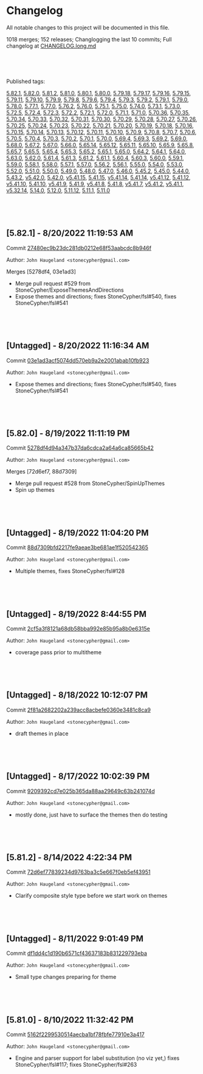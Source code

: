 # Changelog

All notable changes to this project will be documented in this file.

1018 merges; 152 releases; Changlogging the last 10 commits; Full changelog at [CHANGELOG.long.md](CHANGELOG.long.md)



&nbsp;

&nbsp;

Published tags:

<a href="#5__82__1">5.82.1</a>, <a href="#5__82__0">5.82.0</a>, <a href="#5__81__2">5.81.2</a>, <a href="#5__81__0">5.81.0</a>, <a href="#5__80__1">5.80.1</a>, <a href="#5__80__0">5.80.0</a>, <a href="#5__79__18">5.79.18</a>, <a href="#5__79__17">5.79.17</a>, <a href="#5__79__16">5.79.16</a>, <a href="#5__79__15">5.79.15</a>, <a href="#5__79__11">5.79.11</a>, <a href="#5__79__10">5.79.10</a>, <a href="#5__79__9">5.79.9</a>, <a href="#5__79__8">5.79.8</a>, <a href="#5__79__6">5.79.6</a>, <a href="#5__79__4">5.79.4</a>, <a href="#5__79__3">5.79.3</a>, <a href="#5__79__2">5.79.2</a>, <a href="#5__79__1">5.79.1</a>, <a href="#5__79__0">5.79.0</a>, <a href="#5__78__0">5.78.0</a>, <a href="#5__77__1">5.77.1</a>, <a href="#5__77__0">5.77.0</a>, <a href="#5__76__2">5.76.2</a>, <a href="#5__76__0">5.76.0</a>, <a href="#5__75__1">5.75.1</a>, <a href="#5__75__0">5.75.0</a>, <a href="#5__74__0">5.74.0</a>, <a href="#5__73__1">5.73.1</a>, <a href="#5__73__0">5.73.0</a>, <a href="#5__72__5">5.72.5</a>, <a href="#5__72__4">5.72.4</a>, <a href="#5__72__3">5.72.3</a>, <a href="#5__72__2">5.72.2</a>, <a href="#5__72__1">5.72.1</a>, <a href="#5__72__0">5.72.0</a>, <a href="#5__71__1">5.71.1</a>, <a href="#5__71__0">5.71.0</a>, <a href="#5__70__36">5.70.36</a>, <a href="#5__70__35">5.70.35</a>, <a href="#5__70__34">5.70.34</a>, <a href="#5__70__33">5.70.33</a>, <a href="#5__70__32">5.70.32</a>, <a href="#5__70__31">5.70.31</a>, <a href="#5__70__30">5.70.30</a>, <a href="#5__70__29">5.70.29</a>, <a href="#5__70__28">5.70.28</a>, <a href="#5__70__27">5.70.27</a>, <a href="#5__70__26">5.70.26</a>, <a href="#5__70__25">5.70.25</a>, <a href="#5__70__24">5.70.24</a>, <a href="#5__70__23">5.70.23</a>, <a href="#5__70__22">5.70.22</a>, <a href="#5__70__21">5.70.21</a>, <a href="#5__70__20">5.70.20</a>, <a href="#5__70__19">5.70.19</a>, <a href="#5__70__18">5.70.18</a>, <a href="#5__70__16">5.70.16</a>, <a href="#5__70__15">5.70.15</a>, <a href="#5__70__14">5.70.14</a>, <a href="#5__70__13">5.70.13</a>, <a href="#5__70__12">5.70.12</a>, <a href="#5__70__11">5.70.11</a>, <a href="#5__70__10">5.70.10</a>, <a href="#5__70__9">5.70.9</a>, <a href="#5__70__8">5.70.8</a>, <a href="#5__70__7">5.70.7</a>, <a href="#5__70__6">5.70.6</a>, <a href="#5__70__5">5.70.5</a>, <a href="#5__70__4">5.70.4</a>, <a href="#5__70__3">5.70.3</a>, <a href="#5__70__2">5.70.2</a>, <a href="#5__70__1">5.70.1</a>, <a href="#5__70__0">5.70.0</a>, <a href="#5__69__4">5.69.4</a>, <a href="#5__69__3">5.69.3</a>, <a href="#5__69__2">5.69.2</a>, <a href="#5__69__0">5.69.0</a>, <a href="#5__68__0">5.68.0</a>, <a href="#5__67__2">5.67.2</a>, <a href="#5__67__0">5.67.0</a>, <a href="#5__66__0">5.66.0</a>, <a href="#5__65__14">5.65.14</a>, <a href="#5__65__12">5.65.12</a>, <a href="#5__65__11">5.65.11</a>, <a href="#5__65__10">5.65.10</a>, <a href="#5__65__9">5.65.9</a>, <a href="#5__65__8">5.65.8</a>, <a href="#5__65__7">5.65.7</a>, <a href="#5__65__5">5.65.5</a>, <a href="#5__65__4">5.65.4</a>, <a href="#5__65__3">5.65.3</a>, <a href="#5__65__2">5.65.2</a>, <a href="#5__65__1">5.65.1</a>, <a href="#5__65__0">5.65.0</a>, <a href="#5__64__2">5.64.2</a>, <a href="#5__64__1">5.64.1</a>, <a href="#5__64__0">5.64.0</a>, <a href="#5__63__0">5.63.0</a>, <a href="#5__62__0">5.62.0</a>, <a href="#5__61__4">5.61.4</a>, <a href="#5__61__3">5.61.3</a>, <a href="#5__61__2">5.61.2</a>, <a href="#5__61__1">5.61.1</a>, <a href="#5__60__4">5.60.4</a>, <a href="#5__60__3">5.60.3</a>, <a href="#5__60__0">5.60.0</a>, <a href="#5__59__1">5.59.1</a>, <a href="#5__59__0">5.59.0</a>, <a href="#5__58__1">5.58.1</a>, <a href="#5__58__0">5.58.0</a>, <a href="#5__57__1">5.57.1</a>, <a href="#5__57__0">5.57.0</a>, <a href="#5__56__2">5.56.2</a>, <a href="#5__56__1">5.56.1</a>, <a href="#5__55__0">5.55.0</a>, <a href="#5__54__0">5.54.0</a>, <a href="#5__53__0">5.53.0</a>, <a href="#5__52__0">5.52.0</a>, <a href="#5__51__0">5.51.0</a>, <a href="#5__50__0">5.50.0</a>, <a href="#5__49__0">5.49.0</a>, <a href="#5__48__0">5.48.0</a>, <a href="#5__47__0">5.47.0</a>, <a href="#5__46__0">5.46.0</a>, <a href="#5__45__2">5.45.2</a>, <a href="#5__45__0">5.45.0</a>, <a href="#5__44__0">5.44.0</a>, <a href="#5__43__2">5.43.2</a>, <a href="#v5__42__0">v5.42.0</a>, <a href="#5__42__0">5.42.0</a>, <a href="#v5__41__15">v5.41.15</a>, <a href="#5__41__15">5.41.15</a>, <a href="#v5__41__14">v5.41.14</a>, <a href="#5__41__14">5.41.14</a>, <a href="#v5__41__12">v5.41.12</a>, <a href="#5__41__12">5.41.12</a>, <a href="#v5__41__10">v5.41.10</a>, <a href="#5__41__10">5.41.10</a>, <a href="#v5__41__9">v5.41.9</a>, <a href="#5__41__9">5.41.9</a>, <a href="#v5__41__8">v5.41.8</a>, <a href="#5__41__8">5.41.8</a>, <a href="#v5__41__7">v5.41.7</a>, <a href="#v5__41__2">v5.41.2</a>, <a href="#v5__41__1">v5.41.1</a>, <a href="#v5__32__14">v5.32.14</a>, <a href="#5__14__0">5.14.0</a>, <a href="#5__12__0">5.12.0</a>, <a href="#5__11__12">5.11.12</a>, <a href="#5__11__1">5.11.1</a>, <a href="#5__11__0">5.11.0</a>





&nbsp;

&nbsp;

<a name="5__82__1" />

## [5.82.1] - 8/20/2022 11:19:53 AM

Commit [27480ec9b23dc281db0212e68f53aabcdc8b946f](https://github.com/StoneCypher/jssm/commit/27480ec9b23dc281db0212e68f53aabcdc8b946f)

Author: `John Haugeland <stonecypher@gmail.com>`

Merges [5278df4, 03e1ad3]

  * Merge pull request #529 from StoneCypher/ExposeThemesAndDirections
  * Expose themes and directions; fixes StoneCypher/fsl#540, fixes StoneCypher/fsl#541




&nbsp;

&nbsp;

## [Untagged] - 8/20/2022 11:16:34 AM

Commit [03e1ad3acf5074dd570eb9a2e2001abab10fb923](https://github.com/StoneCypher/jssm/commit/03e1ad3acf5074dd570eb9a2e2001abab10fb923)

Author: `John Haugeland <stonecypher@gmail.com>`

  * Expose themes and directions; fixes StoneCypher/fsl#540, fixes StoneCypher/fsl#541




&nbsp;

&nbsp;

<a name="5__82__0" />

## [5.82.0] - 8/19/2022 11:11:19 PM

Commit [5278df4d94a347b37da6cdca2a64a6ca85665b42](https://github.com/StoneCypher/jssm/commit/5278df4d94a347b37da6cdca2a64a6ca85665b42)

Author: `John Haugeland <stonecypher@gmail.com>`

Merges [72d6ef7, 88d7309]

  * Merge pull request #528 from StoneCypher/SpinUpThemes
  * Spin up themes




&nbsp;

&nbsp;

## [Untagged] - 8/19/2022 11:04:20 PM

Commit [88d7309bfd2217fe9aeae3be681ae1f520542365](https://github.com/StoneCypher/jssm/commit/88d7309bfd2217fe9aeae3be681ae1f520542365)

Author: `John Haugeland <stonecypher@gmail.com>`

  * Multiple themes, fixes StoneCypher/fsl#128




&nbsp;

&nbsp;

## [Untagged] - 8/19/2022 8:44:55 PM

Commit [2cf5a3f8121a68db58bba992e85b95a8b0e6315e](https://github.com/StoneCypher/jssm/commit/2cf5a3f8121a68db58bba992e85b95a8b0e6315e)

Author: `John Haugeland <stonecypher@gmail.com>`

  * coverage pass prior to multitheme




&nbsp;

&nbsp;

## [Untagged] - 8/18/2022 10:12:07 PM

Commit [2f81a2682202a239acc8acbefe0360e3481c8ca9](https://github.com/StoneCypher/jssm/commit/2f81a2682202a239acc8acbefe0360e3481c8ca9)

Author: `John Haugeland <stonecypher@gmail.com>`

  * draft themes in place




&nbsp;

&nbsp;

## [Untagged] - 8/17/2022 10:02:39 PM

Commit [9209392cd7e025b365da88aa29649c63b241074d](https://github.com/StoneCypher/jssm/commit/9209392cd7e025b365da88aa29649c63b241074d)

Author: `John Haugeland <stonecypher@gmail.com>`

  * mostly done, just have to surface the themes then do testing




&nbsp;

&nbsp;

<a name="5__81__2" />

## [5.81.2] - 8/14/2022 4:22:34 PM

Commit [72d6ef77839234d9763ba3c5e667f0eb5ef43951](https://github.com/StoneCypher/jssm/commit/72d6ef77839234d9763ba3c5e667f0eb5ef43951)

Author: `John Haugeland <stonecypher@gmail.com>`

  * Clarify composite style type before we start work on themes




&nbsp;

&nbsp;

## [Untagged] - 8/11/2022 9:01:49 PM

Commit [df1dd4c1d190b6571cf43637183b831229793eba](https://github.com/StoneCypher/jssm/commit/df1dd4c1d190b6571cf43637183b831229793eba)

Author: `John Haugeland <stonecypher@gmail.com>`

  * Small type changes preparing for theme




&nbsp;

&nbsp;

<a name="5__81__0" />

## [5.81.0] - 8/10/2022 11:32:42 PM

Commit [5162f2299530514aecba1bf78fbfe77910e3a417](https://github.com/StoneCypher/jssm/commit/5162f2299530514aecba1bf78fbfe77910e3a417)

Author: `John Haugeland <stonecypher@gmail.com>`

  * Engine and parser support for label substitution (no viz yet,) fixes StoneCypher/fsl#117; fixes StoneCypher/fsl#263
